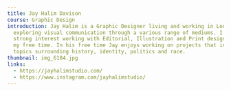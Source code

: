 ```yaml
---
title: Jay Halim Davison
course: Graphic Design
introduction: Jay Halim is a Graphic Designer living and working in London,
  exploring visual communication through a various range of mediums. I have a
  strong interest working with Editorial, Illustration and Print design. During
  my free time. In his free time Jay enjoys working on projects that investigate
  topics surrounding history, identity, politics and race.
thumbnail: img_6184.jpg
links:
  - https://jayhalimstudio.com/
  - https://www.instagram.com/jayhalimstudio/
---
```

